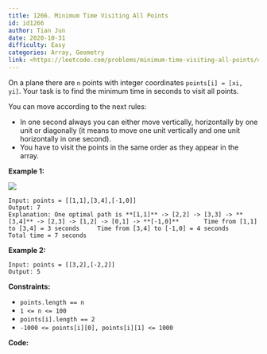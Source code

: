 ```yaml
---
title: 1266. Minimum Time Visiting All Points
id: id1266
author: Tian Jun
date: 2020-10-31
difficulty: Easy
categories: Array, Geometry
link: <https://leetcode.com/problems/minimum-time-visiting-all-points/description/>
---
```


On a plane there are `n` points with integer coordinates `points[i] = [xi,
yi]`. Your task is to find the minimum time in seconds to visit all points.

You can move according to the next rules:

  * In one second always you can either move vertically, horizontally by one unit or diagonally (it means to move one unit vertically and one unit horizontally in one second).
  * You have to visit the points in the same order as they appear in the array.



**Example 1:**

![](https://assets.leetcode.com/uploads/2019/11/14/1626_example_1.PNG)
            
	Input: points = [[1,1],[3,4],[-1,0]]    
	Output: 7    
	Explanation: One optimal path is **[1,1]** -> [2,2] -> [3,3] -> **[3,4]** -> [2,3] -> [1,2] -> [0,1] -> **[-1,0]**       Time from [1,1] to [3,4] = 3 seconds     Time from [3,4] to [-1,0] = 4 seconds    Total time = 7 seconds

**Example 2:**
            
	Input: points = [[3,2],[-2,2]]    
	Output: 5    



**Constraints:**

  * `points.length == n`
  * `1 <= n <= 100`
  * `points[i].length == 2`
  * `-1000 <= points[i][0], points[i][1] <= 1000`


**Code:**
